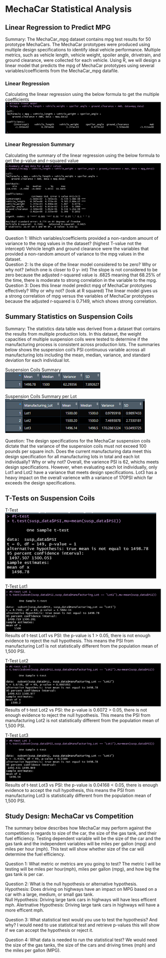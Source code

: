 # MechaCar Statistical Analysis

## Linear Regression to Predict MPG
Summary: The MechaCar_mpg dataset contains mpg test results for 50 prototype MechaCars. The MechaCar prototypes were produced using multiple design specifications to identify ideal vehicle performance. Multiple metrics, such as vehicle length, vehicle weight, spoiler angle, drivetrain, and ground clearance, were collected for each vehicle. Using R, we will design a linear model that predicts the mpg of MechaCar prototypes using several variables/coefficients from the MechaCar_mpg datafile. 

### **Linear Regression**

Calculating the linear regression using the below formula to get the multiple coefficients
![LinearModel](https://github.com/laura3kids/MechaCar_Statistical_Analysis/blob/main/Images/Linear_model.png)

### **Linear Regression Summary**

Calculating the summary of the linear regression using the below formula to get the p-value and r-squared value
![SummaryMPG](https://github.com/laura3kids/MechaCar_Statistical_Analysis/blob/main/Images/Summary_MPG.png)

Question 1: 
Which variables/coefficients provided a non-random amount of variance to the mpg values in the dataset? (highest T-value not the intercept)
Vehicle length and ground clearance were the variables that provided a non-random amount of variance to the mpg values in the dataset.  
Question 2: 
Is the slope of the linear model considered to be zero? Why or why not? (which one is closer to 0 y- int) 
The slope is not considered to be zero because the adjusted r-squared value is .6825 meaning that 68.25% of the time, there is moderate to strong correlation in the variable to the mpg. 
Question 3: 
Does this linear model predict mpg of MechaCar prototypes effectively? Why or why not? (look at R squared) 
The linear model gives us a strong correlation of mpg versus the variables of MechaCar prototypes because the adjusted r-squared is 0.7149, which shows strong correlation. 

## Summary Statistics on Suspension Coils

Summary: The statistics data table was derived from a dataset that contains the results from multiple production lots. In this dataset, the weight capacities of multiple suspension coils were tested to determine if the manufacturing process is consistent across production lots. The summaries below shows the suspension coil’s PSI continuous variable across all manufacturing lots including the mean, median, variance, and standard deviation for each individual lot. 

Suspension Coils Summary <br />
![total_summary image](https://github.com/laura3kids/MechaCar_Statistical_Analysis/blob/main/Images/Total_Summary.png)

Suspension Coils Summary per Lot <br />
![lot_summary image](https://github.com/laura3kids/MechaCar_Statistical_Analysis/blob/main/Images/Lot_Summary.png)

Question:
The design specifications for the MechaCar suspension coils dictate that the variance of the suspension coils must not exceed 100 pounds per square inch. Does the current manufacturing data meet this design specification for all manufacturing lots in total and each lot individually? Why or why not? 
Overall, the varience PSI is 62, whichs meets design specifications.  However, when evaluating each lot individually, only Lot1 and Lot2 have a variance that meets design specifications. Lot3 has a heavy impact on the overall varience with a variance of 170PSI which far exceeds the design specifications.  

## T-Tests on Suspension Coils
T-Test <br />
![](https://github.com/laura3kids/MechaCar_Statistical_Analysis/blob/main/Images/t_test.png) <br />

T-Test Lot1 <br />
![](https://github.com/laura3kids/MechaCar_Statistical_Analysis/blob/main/Images/t_test_Lot1.png) <br />
Results of t-test Lot1 vs PSI: the p-value is 1 > 0.05, there is not enough evidence to reject the null hypothesis. This means the PSI from manufacturing Lot1 is not statistically different from the population mean of 1,500 PSI.

T-Test Lot2 <br />
![](https://github.com/laura3kids/MechaCar_Statistical_Analysis/blob/main/Images/t_test_Lot2.png) <br />
Results of t-test Lot2 vs PSI: the p-value is 0.6072 > 0.05, there is not enough evidence to reject the null hypothesis. This means the PSI from manufacturing Lot2 is not statistically different from the population mean of 1,500 PSI.

T-Test Lot3 <br />
![](https://github.com/laura3kids/MechaCar_Statistical_Analysis/blob/main/Images/t_test_Lot3.png) <br />
Results of t-test Lot3 vs PSI: the p-value is 0.04168 < 0.05, there is enough evidence to accept the null hypothesis, this means the PSI from manufacturing Lot3 is statistically different from the population mean of 1,500 PSI. 


## Study Design: MechaCar vs Competition
The summary below describes how MechaCar may perform against the competition in regards to size of the car, the size of the gas tank, and their fuel efficiency. Testing dependent variable will be the size of the car and the gas tank and the independent variables will be miles per gallon (mpg) and miles per hour (mph). This test will show whether size of the car will determine the fuel efficiency.

Question 1:
What metric or metrics are you going to test?
The metric I will be testing will be miles per hour(mph), miles per gallon (mpg), and how big the gas tank is per car.

Question 2:
What is the null hypothesis or alternative hypothesis. 
Hypothesis: Does driving on highways have an impact on MPG based on a car with a large, medium, or small gas tank.  
Null Hypothesis: Driving large tank cars in highways will have less efficent mph. 
Alertnative Hypothesis: Driving large tank cars in highways will have a more efficent mph.

Question 3:
What statistical test would you use to test the hypothesis? And why? 
I would need to use statistical test and retrieve p-values this will show if we can accept the hypothesis or reject it.

Question 4:
What data is needed to run the statistical test?
We would need the size of the gas tanks, the size of the cars and driving times (mph) and the miles per gallon (MPG).


